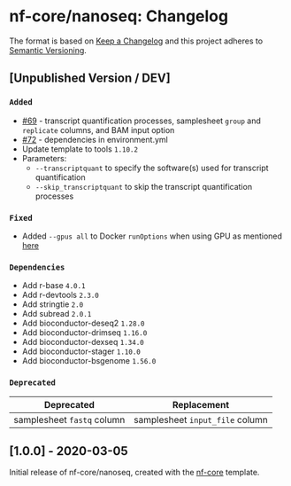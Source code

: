 # nf-core/nanoseq: Changelog

The format is based on [Keep a Changelog](https://keepachangelog.com/en/1.0.0/)
and this project adheres to [Semantic Versioning](https://semver.org/spec/v2.0.0.html).

## [Unpublished Version / DEV]

### `Added`

* [#69](https://github.com/nf-core/nanoseq/pull/69) - transcript quantification processes, samplesheet `group` and `replicate` columns, and BAM input option
* [#72](https://github.com/nf-core/nanoseq/pull/72) - dependencies in environment.yml
* Update template to tools `1.10.2`
* Parameters:
    * `--transcriptquant` to specify the software(s) used for transcript quantification
    * `--skip_transcriptquant` to skip the transcript quantification processes

### `Fixed`

* Added `--gpus all` to Docker `runOptions` when using GPU as mentioned [here](https://github.com/docker/compose/issues/6691#issuecomment-514429646)

### `Dependencies`

* Add r-base `4.0.1`
* Add r-devtools `2.3.0`
* Add stringtie `2.0`
* Add subread `2.0.1`
* Add bioconductor-deseq2 `1.28.0`
* Add bioconductor-drimseq `1.16.0`
* Add bioconductor-dexseq `1.34.0`
* Add bioconductor-stager `1.10.0`
* Add bioconductor-bsgenome `1.56.0`

### `Deprecated`

| Deprecated                   | Replacement                    |
|------------------------------|--------------------------------|
| samplesheet `fastq` column   | samplesheet `input_file` column|

## [1.0.0] - 2020-03-05

Initial release of nf-core/nanoseq, created with the [nf-core](http://nf-co.re/) template.
